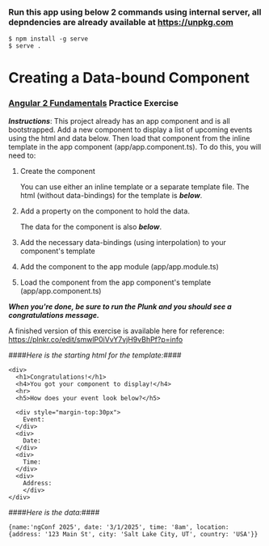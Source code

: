 ### Run this app using below 2 commands using internal server, all depndencies are already available at https://unpkg.com

```
$ npm install -g serve
$ serve .
```

# Creating a Data-bound Component
### [Angular 2 Fundamentals](https://app.pluralsight.com/courses/angular2-fundamentals) Practice Exercise

**_Instructions_**: This project already has an app component and is all bootstrapped. Add a new 
component to display a list of upcoming events using the html and data below. Then load that 
component from the inline template in the app component (app/app.component.ts). To do this, 
you will need to:

1. Create the component 

   You can use either an inline template or a separate template file. The html (without 
   data-bindings) for the template is **_below_**.
   
1. Add a property on the component to hold the data. 

   The data for the component is also **_below_**.

1. Add the necessary data-bindings (using interpolation) to your component's template

1. Add the component to the app module (app/app.module.ts)

1. Load the component from the app component's template (app/app.component.ts)

**_When you're done, be sure to run the Plunk and you should see a congratulations message._**

A finished version of this exercise is available here for reference: https://plnkr.co/edit/smwlP0iVvY7vjH9vBhPf?p=info

####_Here is the starting html for the template:_####
```
<div>
  <h1>Congratulations!</h1>
  <h4>You got your component to display!</h4>
  <hr>
  <h5>How does your event look below?</h5>
  
  <div style="margin-top:30px">
    Event:
  </div>
  <div>
    Date:
  </div>
  <div>
    Time:
  </div>
  <div>
    Address:
    </div>
</div>
```

####_Here is the data:_####
```
{name:'ngConf 2025', date: '3/1/2025', time: '8am', location: {address: '123 Main St', city: 'Salt Lake City, UT', country: 'USA'}}
```

